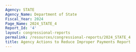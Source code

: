 ```yaml
---
Agency: STATE
Agency_Name: Department of State
Fiscal_Year: 2024
Page_Name: 2024_STATE_4
Report_Id: '4'
layout: congressional-reports
permalink: /resources/congressional-reports/2024_STATE_4
title: Agency Actions to Reduce Improper Payments Report
---
```

